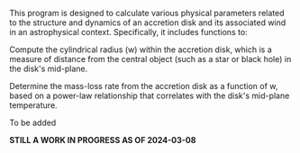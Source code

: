 This program is designed to calculate various physical parameters related to the structure and dynamics of an accretion disk and its associated wind in an astrophysical context. Specifically, it includes functions to:

Compute the cylindrical radius (w) within the accretion disk, which is a measure of distance from the central object (such as a star or black hole) in the disk's mid-plane.

Determine the mass-loss rate from the accretion disk as a function of w, based on a power-law relationship that correlates with the disk's mid-plane temperature.

To be added

**STILL A WORK IN PROGRESS AS OF 2024-03-08**
